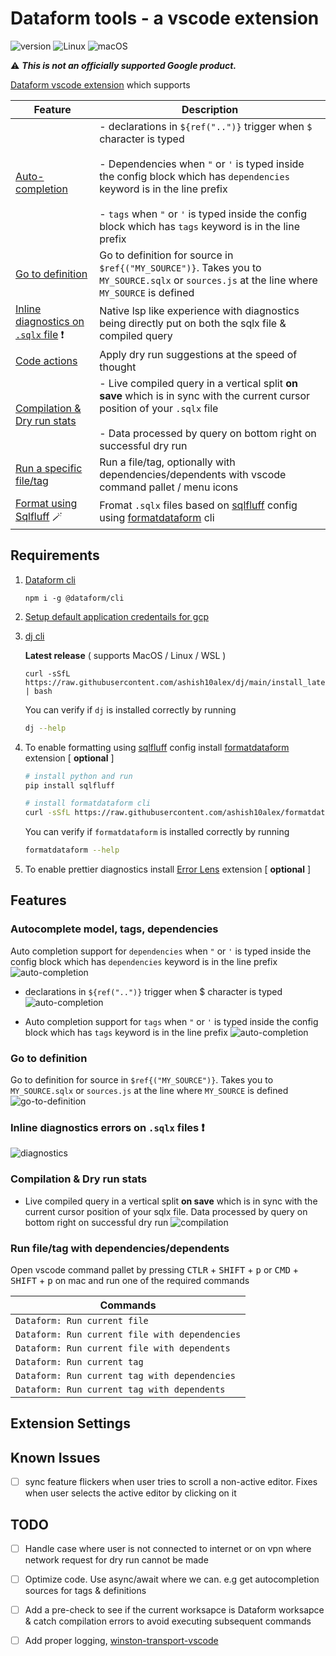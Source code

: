 # Dataform tools - a vscode extension

![version](https://img.shields.io/badge/version-0.0.23-blue)
![Linux](https://img.shields.io/badge/Linux-supported-success)
![macOS](https://img.shields.io/badge/macOS-supported-success)

⚠️ ***This is not an officially supported Google product.***


[Dataform vscode extension](https://marketplace.visualstudio.com/items?itemName=ashishalex.dataform-lsp-vscode) which supports


| Feature | Description |
|---------|-------------|
| [Auto-completion](#autocomplete) | - declarations in `${ref("..")}` trigger when `$` character is typed <br><br> - Dependencies when `"` or `'` is typed inside the config block which has `dependencies` keyword is in the line prefix <br><br> - `tags` when `"` or `'` is typed inside the config block which has `tags` keyword is in the line prefix |
| [Go to definition](#definition) | Go to definition for source in `$ref{("MY_SOURCE")}`. Takes you to `MY_SOURCE.sqlx` or `sources.js` at the line where `MY_SOURCE` is defined |
| [Inline diagnostics on `.sqlx` file](#diagnostics) ❗ | Native lsp like experience with diagnostics being directly put on both the sqlx file & compiled query |
| [Code actions](#codeactions) | Apply dry run suggestions at the speed of thought |
| [Compilation & Dry run stats](#compilation) | - Live compiled query in a vertical split **on save** which is in sync with the current cursor position of your `.sqlx` file <br><br> - Data processed by query on bottom right on successful dry run |
| [Run a specific file/tag](#filetagruns) | Run a file/tag, optionally with dependencies/dependents with vscode command pallet / menu icons |
| [Format using Sqlfluff](#formatting) 🪄 | Fromat `.sqlx` files based on [sqlfluff](https://github.com/sqlfluff/sqlfluff) config using [formatdataform](https://github.com/ashish10alex/formatdataform) cli |


## Requirements

1. [Dataform cli](https://cloud.google.com/dataform/docs/use-dataform-cli)

   `npm i -g @dataform/cli`

2. [Setup default application credentails for gcp](https://cloud.google.com/docs/authentication/provide-credentials-adc)

3. [dj cli](https://github.com/ashish10alex/dj)

    **Latest release** ( supports MacOS / Linux / WSL )

    ```
    curl -sSfL https://raw.githubusercontent.com/ashish10alex/dj/main/install_latest.sh | bash
    ```
    You can verify if `dj` is installed correctly by running
    ```bash
    dj --help
    ```

4. To enable formatting using [sqlfluff](https://github.com/sqlfluff/sqlfluff) config install [formatdataform](https://github.com/ashish10alex/formatdataform) extension [ **optional** ]

   ```bash
   # install python and run
   pip install sqlfluff

   # install formatdataform cli
   curl -sSfL https://raw.githubusercontent.com/ashish10alex/formatdataform/main/install_latest.sh | bash
   ```

    You can verify if `formatdataform` is installed correctly by running
    ```bash
    formatdataform --help
    ```


4. To enable prettier diagnostics install [Error Lens](https://marketplace.visualstudio.com/items?itemName=usernamehw.errorlens) extension [ **optional** ]

## Features

### <a id="autocomplete">Autocomplete model, tags, dependencies</a>

Auto completion support for `dependencies` when `"` or `'` is typed inside the config block which has `dependencies` keyword is in the line prefix
![auto-completion](media/images/dependencies_autocompletion.gif)

* declarations in `${ref("..")}` trigger when <kdb>$<kdb> character is typed
![auto-completion](media/images/sources_autocompletion.gif)

* Auto completion support for `tags` when `"` or `'` is typed inside the config block which has `tags` keyword is in the line prefix
![auto-completion](media/images/tags_autocompletion.gif)


### <a id="definition">Go to definition</a>
Go to definition for source in `$ref{("MY_SOURCE")}`. Takes you to `MY_SOURCE.sqlx` or `sources.js` at the line where `MY_SOURCE` is defined
![go-to-definition](media/images/go_to_definition.gif)


### <a id="diagnostics">Inline diagnostics errors on `.sqlx` files ❗</a>
![diagnostics](media/images/diagnostics.gif)


### <a id="compilation">Compilation & Dry run stats</a>
* Live compiled query in a vertical split **on save** which is in sync with the current cursor position of your sqlx file. Data processed by query on bottom right on successful dry run
![compilation](media/images/compilation.gif)


### <a id="filetagruns">Run file/tag with dependencies/dependents</a>

Open vscode command pallet by pressing <kbd>CTLR</kbd> + <kbd>SHIFT</kbd> + <kbd>p</kbd> or <kbd>CMD</kbd> + <kbd>SHIFT</kbd> + <kbd>p</kbd> on mac and run one of the required commands

| Commands                                             |
|------------------------------------------------------|
| `Dataform: Run current file`                           |
| `Dataform: Run current file with dependencies`         |
| `Dataform: Run current file with dependents`           |
| `Dataform: Run current tag`                            |
| `Dataform: Run current tag with dependencies`          |
| `Dataform: Run current tag with dependents`            |



## Extension Settings


## Known Issues

- [ ] sync feature flickers when user tries to scroll a non-active editor. Fixes when user selects the active editor by clicking on it

## TODO

- [ ] Handle case where user is not connected to internet or on vpn where network request for dry run cannot be made
- [ ] Optimize code. Use async/await where we can. e.g get autocompletion sources for tags & definitions
- [ ] Add a pre-check to see if the current worksapce is Dataform worksapce & catch compilation errors to avoid executing subsequent commands
- [ ] Add proper logging, [winston-transport-vscode](https://github.com/loderunner/winston-transport-vscode)


